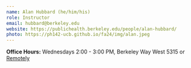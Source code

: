 ```yaml
---
name: Alan Hubbard (he/him/his)
role: Instructor
email: hubbard@berkeley.edu
website: https://publichealth.berkeley.edu/people/alan-hubbard/
photo: https://ph142-ucb.github.io/fa24/img/alan.jpeg
---
```


**Office Hours:** Wednesdays 2:00 - 3:00 PM, Berkeley Way West 5315 or [Remotely](https://berkeley.zoom.us/j/93271104166)

